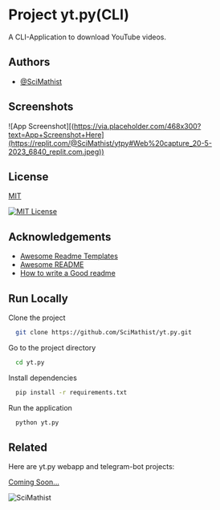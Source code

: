 
# Project yt.py(CLI)

A CLI-Application to download YouTube videos.

## Authors

- [@SciMathist](https://www.github.com/SciMathist)


## Screenshots

![App Screenshot][(https://via.placeholder.com/468x300?text=App+Screenshot+Here](https://replit.com/@SciMathist/ytpy#Web%20capture_20-5-2023_6840_replit.com.jpeg))


## License

[MIT](https://choosealicense.com/licenses/mit/)

[![MIT License](https://img.shields.io/badge/License-MIT-green.svg)](https://choosealicense.com/licenses/mit/)



## Acknowledgements

 - [Awesome Readme Templates](https://awesomeopensource.com/project/elangosundar/awesome-README-templates)
 - [Awesome README](https://github.com/matiassingers/awesome-readme)
 - [How to write a Good readme](https://bulldogjob.com/news/449-how-to-write-a-good-readme-for-your-github-project)


## Run Locally

Clone the project

```bash
  git clone https://github.com/SciMathist/yt.py.git
```

Go to the project directory

```bash
  cd yt.py
```

Install dependencies

```bash
  pip install -r requirements.txt
```

Run the application

```bash
  python yt.py
```


## Related

Here are yt.py webapp and telegram-bot projects:

[Coming Soon...](https://www.github.com/SciMathist)


![SciMathist](https://static.wixstatic.com/media/092dab_bd5b36c8346d44fd896b622b6e9c9a2a~mv2.jpg/v1/fill/w_370,h_100,al_c,q_80,usm_0.66_1.00_0.01,enc_auto/image-removebgjpg.jpg)

